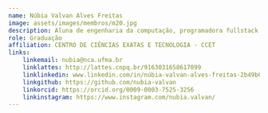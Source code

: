 ```yaml
---
name: Núbia Valvan Alves Freitas
image: assets/images/membros/m20.jpg
description: Aluna de engenharia da computação, programadora fullstack.
role: Graduação
affiliation: CENTRO DE CIÊNCIAS EXATAS E TECNOLOGIA - CCET
links:
	linkemail: nubia@nca.ufma.br
	linklattes: http://lattes.cnpq.br/9163031658617099
	linklinkedin: www.linkedin.com/in/núbia-valvan-alves-freitas-2b49b6250
	linkgithub: https://github.com/nubia-valvan
	linkorcid: https://orcid.org/0009-0003-7525-3256
	linkinstagram: https://www.instagram.com/nubia.valvan/
---
```



